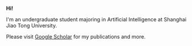 **Hi!**

I'm an undergraduate student majoring in Artificial Intelligence at Shanghai Jiao Tong University.

Please visit [Google Scholar](https://scholar.google.com/citations?user=O-xoSwUAAAAJ&hl=en) for my publications and more.
